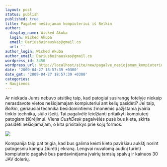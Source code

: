 ```yaml
---
layout: post
status: publish
published: true
title: Pagalvė nešiojamam kompiuteriui iš Belkin
author:
  display_name: Wicked Akuba
  login: Wicked Akuba
  email: Dariusbuinauskas@gmail.co
  url: ''
author_login: Wicked Akuba
author_email: Dariusbuinauskas@gmail.co
wordpress_id: 3450
wordpress_url: http://localhost/site/new/pagalve_nesiojamam_kompiuteriui_is_belkin/
date: '2009-04-27 18:57:39 +0300'
date_gmt: '2009-04-27 18:57:39 +0300'
categories:
- Naujienos
---
```

<p>Ar niekada Jums nebuvo atsitikę taip, kad patogiai susirangę fotelyje niekaip nerasdavote vietos nešiojamajam kompiuteriui ant kelių pasidėti? Jei taip, <i>Belkin</i>, geriausiai technika besidomintiems žmonėmis pažįstama įvairia tinklo technika, siūlo išeitį. Tai pagalvėlė leidžianti pritaikyti kompiuterį patogiam žiūrėjimui. Viena <i>CushDesk </i>pagalvėlės pusė bus kieta, skirta pasidėti nešiojamajam, o kita prisitaikys prie kojų formos.</p>
<p><img src="http://akuba.technews.lt/Belkin_CushDesk.jpg" /></p>
<p>Kompanija taip pat teigia, kad bus galima keisti kieto paviršiau aukštį norint patogesniu kampu žiūrėti į ekraną. Lengvai nuvalomą audinį turinti kompiuterio pagalvė bus pardavinėjama įvairių tamsių spalvų ir kainuos 30 JAV dolerių.<br /></p>
